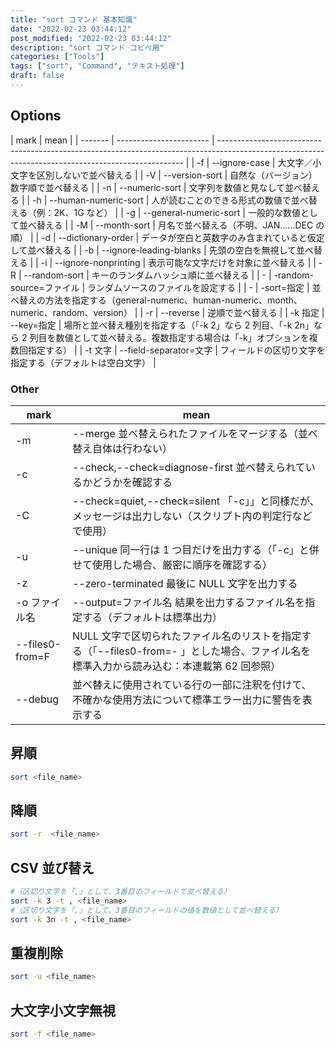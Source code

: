 ```yaml
---
title: "sort コマンド 基本知識"
date: "2022-02-23 03:44:12"
post_modified: "2022-02-23 03:44:12"
description: "sort コマンド コピペ用"
categories: ["Tools"]
tags: ["sort", "Command", "テキスト処理"]
draft: false
---
```


## Options

| mark    | mean                    |
| ------- | ----------------------- | --------------------------------------------------------------------------------------------------------------------------------------------------- |
| -f      | --ignore-case           | 大文字／小文字を区別しないで並べ替える                                                                                                              |
| -V      | --version-sort          | 自然な（バージョン）数字順で並べ替える                                                                                                              |
| -n      | --numeric-sort          | 文字列を数値と見なして並べ替える                                                                                                                    |
| -h      | --human-numeric-sort    | 人が読むことのできる形式の数値で並べ替える（例：2K、1G など）                                                                                       |
| -g      | --general-numeric-sort  | 一般的な数値として並べ替える                                                                                                                        |
| -M      | --month-sort            | 月名で並べ替える（不明、JAN……DEC の順）                                                                                                             |
| -d      | --dictionary-order      | データが空白と英数字のみ含まれていると仮定して並べ替える                                                                                            |
| -b      | --ignore-leading-blanks | 先頭の空白を無視して並べ替える                                                                                                                      |
| -i      | --ignore-nonprinting    | 表示可能な文字だけを対象に並べ替える                                                                                                                |
| -R      | --random-sort           | キーのランダムハッシュ順に並べ替える                                                                                                                |
| -       | -random-source=ファイル | ランダムソースのファイルを設定する                                                                                                                  |
| -       | -sort=指定              | 並べ替えの方法を指定する（general-numeric、human-numeric、month、numeric、random、version）                                                         |
| -r      | --reverse               | 逆順で並べ替える                                                                                                                                    |
| -k 指定 | --key=指定              | 場所と並べ替え種別を指定する（「-k 2」なら 2 列目、「-k 2n」なら 2 列目を数値として並べ替える。複数指定する場合は「-k」オプションを複数回指定する） |
| -t 文字 | --field-separator=文字  | フィールドの区切り文字を指定する（デフォルトは空白文字）                                                                                            |

### Other

| mark            | mean                                                                                                                                      |
| --------------- | ----------------------------------------------------------------------------------------------------------------------------------------- |
| -m              | --merge 並べ替えられたファイルをマージする（並べ替え自体は行わない）                                                                      |
| -c              | --check,--check=diagnose-first 並べ替えられているかどうかを確認する                                                                       |
| -C              | --check=quiet,--check=silent 「-c」」と同様だが、メッセージは出力しない（スクリプト内の判定行などで使用）                                 |
| -u              | --unique 同一行は 1 つ目だけを出力する（「-c」と併せて使用した場合、厳密に順序を確認する）                                                |
| -z              | --zero-terminated 最後に NULL 文字を出力する                                                                                              |
| -o ファイル名   | --output=ファイル名 結果を出力するファイル名を指定する（デフォルトは標準出力）                                                            |
| --files0-from=F | NULL 文字で区切られたファイル名のリストを指定する（「--files0-from=- 」とした場合、ファイル名を標準入力から読み込む：本連載第 62 回参照） |
| --debug         | 並べ替えに使用されている行の一部に注釈を付けて、不確かな使用方法について標準エラー出力に警告を表示する                                    |

## 昇順

```bash
sort <file_name>
```

## 降順

```bash
sort -r  <file_name>
```

## CSV 並び替え

```bash
#（区切り文字を「,」として、3番目のフィールドで並べ替える）
sort -k 3 -t , <file_name>
#（区切り文字を「,」として、3番目のフィールドの値を数値として並べ替える）
sort -k 3n -t , <file_name>
```

## 重複削除

```bash
sort -u <file_name>
```

## 大文字小文字無視

```bash
sort -f <file_name>
```

